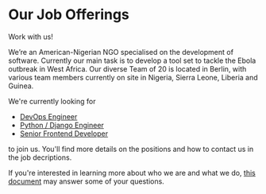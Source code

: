 Our Job Offerings
====

Work with us!

We’re an American-Nigerian NGO specialised on the development of software. Currently our main task is to develop a tool set to tackle the Ebola outbreak in West Africa. Our diverse Team of 20 is located in Berlin, with various team members currently on site in Nigeria, Sierra Leone, Liberia and Guinea.

We're currently looking for 
- [DevOps Engineer](https://github.com/eHealthAfrica/jobs/blob/master/devops-engineer.md)
- [Python / Django Engineer](https://github.com/eHealthAfrica/jobs/blob/master/python-django-developer.md)
- [Senior Frontend Developer](https://github.com/eHealthAfrica/jobs/blob/master/senior-frontend-developer.md)

to join us. You'll find more details on the positions and how to contact us in the job decriptions.

If you're interested in learning more about who we are and what we do, [this document](https://github.com/eHealthAfrica/jobs/blob/master/what-we-do.md) may answer some of your questions.
